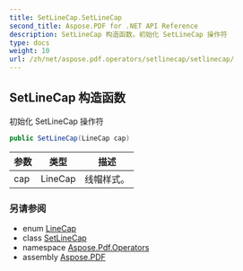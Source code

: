 ```yaml
---
title: SetLineCap.SetLineCap
second_title: Aspose.PDF for .NET API Reference
description: SetLineCap 构造函数。初始化 SetLineCap 操作符
type: docs
weight: 10
url: /zh/net/aspose.pdf.operators/setlinecap/setlinecap/
---
```

## SetLineCap 构造函数

初始化 SetLineCap 操作符

```csharp
public SetLineCap(LineCap cap)
```

| 参数 | 类型 | 描述 |
| --- | --- | --- |
| cap | LineCap | 线帽样式。 |

### 另请参阅

* enum [LineCap](../../linecap/)
* class [SetLineCap](../)
* namespace [Aspose.Pdf.Operators](../../../aspose.pdf.operators/)
* assembly [Aspose.PDF](../../../)